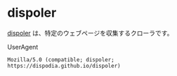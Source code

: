 # dispoler

[dispoler](https://dispodia.github.io/dispoler) は、特定のウェブページを収集するクローラです。

UserAgent

```
Mozilla/5.0 (compatible; dispoler; https://dispodia.github.io/dispoler)
```
